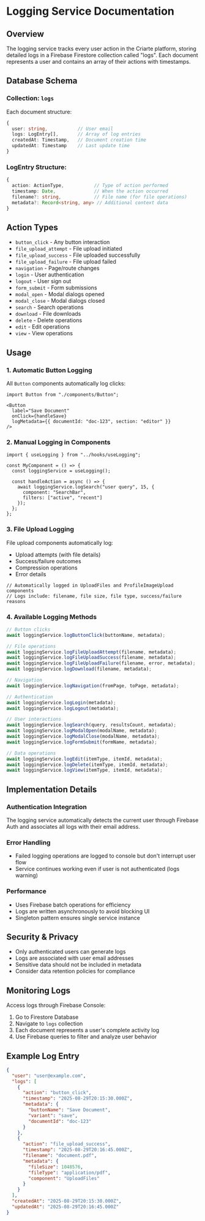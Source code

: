# Logging Service Documentation

## Overview
The logging service tracks every user action in the Criarte platform, storing detailed logs in a Firebase Firestore collection called "logs". Each document represents a user and contains an array of their actions with timestamps.

## Database Schema

### Collection: `logs`
Each document structure:
```typescript
{
  user: string,           // User email
  logs: LogEntry[],       // Array of log entries
  createdAt: Timestamp,   // Document creation time
  updatedAt: Timestamp    // Last update time
}
```

### LogEntry Structure:
```typescript
{
  action: ActionType,           // Type of action performed
  timestamp: Date,              // When the action occurred
  filename?: string,            // File name (for file operations)
  metadata?: Record<string, any> // Additional context data
}
```

## Action Types
- `button_click` - Any button interaction
- `file_upload_attempt` - File upload initiated
- `file_upload_success` - File uploaded successfully
- `file_upload_failure` - File upload failed
- `navigation` - Page/route changes
- `login` - User authentication
- `logout` - User sign out
- `form_submit` - Form submissions
- `modal_open` - Modal dialogs opened
- `modal_close` - Modal dialogs closed
- `search` - Search operations
- `download` - File downloads
- `delete` - Delete operations
- `edit` - Edit operations
- `view` - View operations

## Usage

### 1. Automatic Button Logging
All `Button` components automatically log clicks:

```tsx
import Button from "./components/Button";

<Button 
  label="Save Document" 
  onClick={handleSave}
  logMetadata={{ documentId: "doc-123", section: "editor" }}
/>
```

### 2. Manual Logging in Components
```tsx
import { useLogging } from "../hooks/useLogging";

const MyComponent = () => {
  const loggingService = useLogging();

  const handleAction = async () => {
    await loggingService.logSearch("user query", 15, { 
      component: "SearchBar",
      filters: ["active", "recent"] 
    });
  };
};
```

### 3. File Upload Logging
File upload components automatically log:
- Upload attempts (with file details)
- Success/failure outcomes
- Compression operations
- Error details

```tsx
// Automatically logged in UploadFiles and ProfileImageUpload components
// Logs include: filename, file size, file type, success/failure reasons
```

### 4. Available Logging Methods

```typescript
// Button clicks
await loggingService.logButtonClick(buttonName, metadata);

// File operations
await loggingService.logFileUploadAttempt(filename, metadata);
await loggingService.logFileUploadSuccess(filename, metadata);
await loggingService.logFileUploadFailure(filename, error, metadata);
await loggingService.logDownload(filename, metadata);

// Navigation
await loggingService.logNavigation(fromPage, toPage, metadata);

// Authentication
await loggingService.logLogin(metadata);
await loggingService.logLogout(metadata);

// User interactions
await loggingService.logSearch(query, resultsCount, metadata);
await loggingService.logModalOpen(modalName, metadata);
await loggingService.logModalClose(modalName, metadata);
await loggingService.logFormSubmit(formName, metadata);

// Data operations
await loggingService.logEdit(itemType, itemId, metadata);
await loggingService.logDelete(itemType, itemId, metadata);
await loggingService.logView(itemType, itemId, metadata);
```

## Implementation Details

### Authentication Integration
The logging service automatically detects the current user through Firebase Auth and associates all logs with their email address.

### Error Handling
- Failed logging operations are logged to console but don't interrupt user flow
- Service continues working even if user is not authenticated (logs warning)

### Performance
- Uses Firebase batch operations for efficiency
- Logs are written asynchronously to avoid blocking UI
- Singleton pattern ensures single service instance

## Security & Privacy
- Only authenticated users can generate logs
- Logs are associated with user email addresses
- Sensitive data should not be included in metadata
- Consider data retention policies for compliance

## Monitoring Logs
Access logs through Firebase Console:
1. Go to Firestore Database
2. Navigate to `logs` collection
3. Each document represents a user's complete activity log
4. Use Firebase queries to filter and analyze user behavior

## Example Log Entry
```json
{
  "user": "user@example.com",
  "logs": [
    {
      "action": "button_click",
      "timestamp": "2025-08-29T20:15:30.000Z",
      "metadata": {
        "buttonName": "Save Document",
        "variant": "save",
        "documentId": "doc-123"
      }
    },
    {
      "action": "file_upload_success",
      "timestamp": "2025-08-29T20:16:45.000Z",
      "filename": "document.pdf",
      "metadata": {
        "fileSize": 1048576,
        "fileType": "application/pdf",
        "component": "UploadFiles"
      }
    }
  ],
  "createdAt": "2025-08-29T20:15:30.000Z",
  "updatedAt": "2025-08-29T20:16:45.000Z"
}
```

